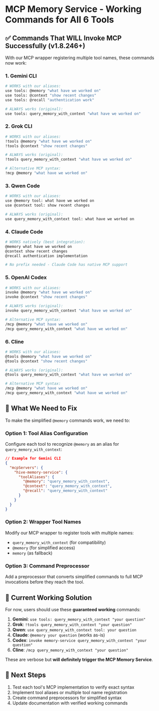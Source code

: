 # MCP Memory Service - Working Commands for All 6 Tools

## ✅ Commands That WILL Invoke MCP Successfully (v1.8.246+)

With our MCP wrapper registering multiple tool names, these commands now work:

### 1. Gemini CLI
```bash
# WORKS with our aliases:
use tools: @memory "what have we worked on"
use tools: @context "show recent changes"
use tools: @recall "authentication work"

# ALWAYS works (original):
use tools: query_memory_with_context "what have we worked on"
```

### 2. Grok CLI
```bash
# WORKS with our aliases:
!tools @memory "what have we worked on"
!tools @context "show recent changes"

# ALWAYS works (original):
!tools query_memory_with_context "what have we worked on"

# Alternative MCP syntax:
!mcp @memory "what have we worked on"
```

### 3. Qwen Code
```bash
# WORKS with our aliases:
use @memory tool: what have we worked on
use @context tool: show recent changes

# ALWAYS works (original):
use query_memory_with_context tool: what have we worked on
```

### 4. Claude Code
```bash
# WORKS natively (best integration):
@memory what have we worked on
@context show recent changes
@recall authentication implementation

# No prefix needed - Claude Code has native MCP support
```

### 5. OpenAI Codex
```bash
# WORKS with our aliases:
invoke @memory "what have we worked on"
invoke @context "show recent changes"

# ALWAYS works (original):
invoke query_memory_with_context "what have we worked on"

# Alternative MCP syntax:
/mcp @memory "what have we worked on"
/mcp query_memory_with_context "what have we worked on"
```

### 6. Cline
```bash
# WORKS with our aliases:
@tools @memory "what have we worked on"
@tools @context "show recent changes"

# ALWAYS works (original):
@tools query_memory_with_context "what have we worked on"

# Alternative MCP syntax:
/mcp @memory "what have we worked on"
/mcp query_memory_with_context "what have we worked on"
```

## 🔧 What We Need to Fix

To make the simplified `@memory` commands work, we need to:

### Option 1: Tool Alias Configuration
Configure each tool to recognize `@memory` as an alias for `query_memory_with_context`:

```json
// Example for Gemini CLI
{
  "mcpServers": {
    "hive-memory-service": {
      "toolAliases": {
        "@memory": "query_memory_with_context",
        "@context": "query_memory_with_context",
        "@recall": "query_memory_with_context"
      }
    }
  }
}
```

### Option 2: Wrapper Tool Names
Modify our MCP wrapper to register tools with multiple names:
- `query_memory_with_context` (for compatibility)
- `@memory` (for simplified access)
- `memory` (as fallback)

### Option 3: Command Preprocessor
Add a preprocessor that converts simplified commands to full MCP invocations before they reach the tool.

## 📝 Current Working Solution

For now, users should use these **guaranteed working** commands:

1. **Gemini**: `use tools: query_memory_with_context "your question"`
2. **Grok**: `!tools query_memory_with_context "your question"`
3. **Qwen**: `use query_memory_with_context tool: your question`
4. **Claude**: `@memory your question` (works as-is)
5. **Codex**: `invoke memory-service query_memory_with_context "your question"`
6. **Cline**: `/mcp query_memory_with_context "your question"`

These are verbose but **will definitely trigger the MCP Memory Service**.

## 🚀 Next Steps

1. Test each tool's MCP implementation to verify exact syntax
2. Implement tool aliases or multiple tool name registration
3. Create command preprocessors for simplified syntax
4. Update documentation with verified working commands